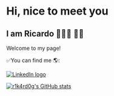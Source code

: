 # Hi, nice to meet you

## I am Ricardo 👨🏻‍💻 🖖🏼

Welcome to my page!

✅You can find me 🌎:

[![LinkedIn logo](https://img.shields.io/badge/LinkedIn-282C34?logo=linkedin&logoColor=0077B5)](https://www.linkedin.com/in/ricardo-gra%C3%B1a-batalla/)

[![r1k4rd0g's GitHub stats][def]](https://github.com/r1k4rd0g/github-readme-stats)
<!--
**r1k4rd0g/r1k4rd0g** is a ✨ _special_ ✨ repository because its `README.md` (this file) appears on your GitHub profile.

Here are some ideas to get you started:
```js
const r1k4rd0g = {
  pronouns: "he" | "him",
  code: [Javascript, Typescript, HTML, CSS, Python],
  tools: [React, Node.js, Styled-Components, Jest, Docker],
  architecture: ["microservices", "event-driven", "design system pattern"],
  techCommunities: {
                        coorganizer: "AfroPython",
                        speaker: "Latinity",
                        mentor: "RailsGirls POA"
                      },
 challenge: "I am doing the #100DaysOfCode challenge focused on react and typescript"
}
```
- 🔭 I’m currently working on ...
- 🌱 I’m currently learning ...
- 👯 I’m looking to collaborate on ...
- 🤔 I’m looking for help with ...
- 💬 Ask me about ...
- 📫 How to reach me: ...
- 😄 Pronouns: ...
- ⚡ Fun fact: ...
-->

[def]: https://github-readme-stats.vercel.app/api?username=r1k4rd0g
